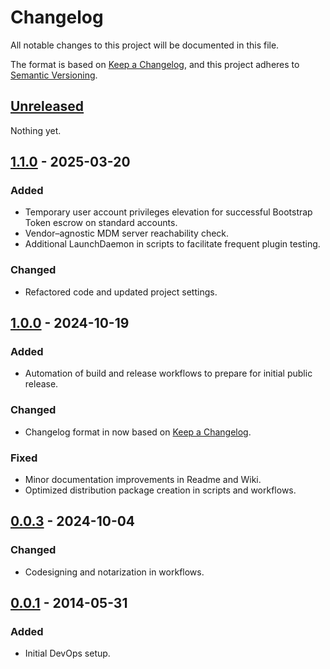 # Changelog

All notable changes to this project will be documented in this file.

The format is based on [Keep a Changelog](https://keepachangelog.com/en/1.1.0/),
and this project adheres to [Semantic Versioning](https://semver.org/spec/v2.0.0.html).

<!-- REMEMBER TO UPDATE LINKS AT THE BOTTOM :) -->

## [Unreleased]

Nothing yet.
<!-- ### Added

- First addition.
- Second addition.

### Changed

- First change.
- Second change.

### Fixed

- First fix.
- Second fix.

### Removed

- First removal.
- Second removal. -->

## [1.1.0] - 2025-03-20

### Added

- Temporary user account privileges elevation for successful Bootstrap Token escrow on standard accounts.
- Vendor–agnostic MDM server reachability check.
- Additional LaunchDaemon in scripts to facilitate frequent plugin testing.

### Changed

- Refactored code and updated project settings.

## [1.0.0] - 2024-10-19

### Added

- Automation of build and release workflows to prepare for initial public release.

### Changed

- Changelog format in now based on [Keep a Changelog](https://keepachangelog.com).

### Fixed

- Minor documentation improvements in Readme and Wiki.
- Optimized distribution package creation in scripts and workflows.

## [0.0.3] - 2024-10-04

### Changed

- Codesigning and notarization in workflows.

## [0.0.1] - 2014-05-31

### Added

- Initial DevOps setup.

[unreleased]: https://github.com/Inetum-Poland/bootstrap-buddy/compare/v1.1.0...HEAD
[1.1.0]: https://github.com/Inetum-Poland/bootstrap-buddy/compare/v1.0.0...v1.1.0
[1.0.0]: https://github.com/Inetum-Poland/bootstrap-buddy/compare/v0.0.3...v1.0.0
[0.0.3]: https://github.com/Inetum-Poland/bootstrap-buddy/compare/v0.0.1...v0.0.3
[0.0.1]: https://github.com/Inetum-Poland/bootstrap-buddy/releases/tag/v0.0.1

